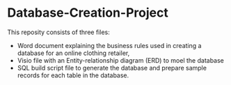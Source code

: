 # Database-Creation-Project

This reposity consists of three files:
*  Word document explaining the business rules used in creating a database for an online clothing retailer,
*  Visio file with an Entity-relationship diagram (ERD) to moel the database
* SQL build script file to generate the database and prepare sample records for each table in the database.  
